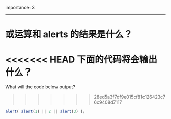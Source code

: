 importance: 3

---

# 或运算和 alerts 的结果是什么？

<<<<<<< HEAD
下面的代码将会输出什么？
=======
What will the code below output?
>>>>>>> 28ed5a3f7df9e015cf81c126423c76c9408d7117

```js
alert( alert(1) || 2 || alert(3) );
```

